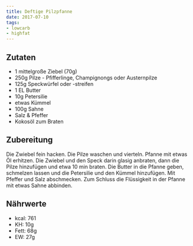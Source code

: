 ```yaml
---
title: Deftige Pilzpfanne
date: 2017-07-10
tags:
- lowcarb
- highfat
---
```


<!--
![](/img/deftige-pilzpfanne.webp)
-->

## Zutaten
- 1 mittelgroße Ziebel (70g)
- 250g Pilze - Pfifferlinge, Champignongs oder Austernpilze
- 125g Speckwürfel oder -streifen
- 1 EL Butter
- 10g Petersilie
- etwas Kümmel
- 100g Sahne
- Salz & Pfeffer
- Kokosöl zum Braten

## Zubereitung

Die Zwiebel fein hacken. Die Pilze waschen und vierteln.
Pfanne mit etwas Öl erhitzen. Die Zwiebel und den Speck darin glasig anbraten, dann die Pilze hinzufügen und etwa 10 min braten. Die Butter in die Pfanne geben, schmelzen lassen und die Petersilie und den Kümmel hinzufügen. Mit Pfeffer und Salz abschmecken. Zum Schluss die Flüssigkeit in der Pfanne mit etwas Sahne abbinden.

## Nährwerte
- kcal:     761
- KH:        10g
- Fett:      68g
- EW:        27g
